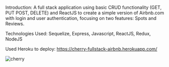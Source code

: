 Introduction: A full stack application using basic CRUD functionality (GET, PUT POST, DELETE) and ReactJS to create a simple version of Airbnb.com with login and user authentication, focusing on two features: Spots and Reviews.

Technologies Used: Sequelize, Express, Javascript, ReactJS, Redux, NodeJS

Used Heroku to deploy: https://cherry-fullstack-airbnb.herokuapp.com/


![cherry](cherry.png)
